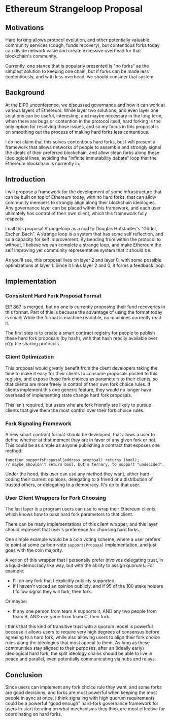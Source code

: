 # Ethereum Strangeloop Proposal

## Motivations

Hard forking allows protocol evolution, and other potentially valuable community services (cough, funds recovery), but contentious forks today can divide network value and create excessive overhead for that blockchain's community.

Currently, one stance that is popularly presented is "no forks" as the simplest solution to keeping one chain, but if forks can be made less contentiously, and with less overhead, we should consider that system.

## Background

At the EIP0 unconference, we discussed governance and how it can work at various layers of Ethereum. While layer two solutions, and even layer one solutions can be useful, interesting, and maybe necessary in the long term, when there are bugs or contention in the protocol itself, hard forking is the only option for resolving those issues, and so my focus in this proposal is on smoothing out the process of making hard forks less contentious.

I do not claim that this solves contentious hard forks, but I will present a framework that allows networks of people to assemble and strongly signal the ideals of their preferred blockchain, and allow clean forks along these ideological lines, avoiding the "infinite immutability debate" loop that the Ethereum blockchain is currently in.

## Introduction

I will propose a framework for the development of some infrastructure that can be built on top of Ethereum today, with no hard forks, that can allow community members to strongly align along their blockchain ideologies. Any governance layer can be placed within this framework, and each user ultimately has control of their own client, which this framework fully respects.

I call this proposal Strangeloop as a nod to Douglas Hofstadter's "Gödel, Escher, Bach". A strange loop is a system that has some self reflection, and so a capacity for self improvement. By bending from within the protocol to without, I believe we can complete a strange loop, and make Ethereum the self improving yet community representative system that it should be.

As you'll see, this proposal lives on layer 2 and layer 0, with some possible optimizations at layer 1. Since it links layer 2 and 0, it forms a feedback loop.

## Implementation

### Consistent Hard Fork Proposal Format

[EIP 867](https://github.com/ethereum/EIPs/pull/867) is merged, but no one is currently proposing their fund recoveries in this format. Part of this is because the advantage of using the format today is small: While the format is machine readable, no machines currently read it.

The first step is to create a smart contract registry for people to publish these hard fork proposals (by hash), with that hash readily available over p2p file sharing protocols.

### Client Optimization

This proposal would greatly benefit from the client developers taking the time to make it easy for their clients to consume proposals posted to this registry, and expose those fork choices as parameters to their clients, so that clients are more freely in control of their own fork choice rules. If clients implement this one generic feature, they would no longer have overhead of implementing state change hard fork proposals.

This isn't required, but users who are fork friendly are likely to pursue clients that give them the most control over their fork choice rules.

### Fork Signaling Framework

A new smart contract format should be developed, that allows a user to define whether at that moment they are in favor of any given fork or not. This could be as simple as anyone publishing a contract that exposes one method:

```
function supportsProposal(address proposal) returns (bool);
// maybe shouldn't return bool, but a ternary, to support "undecided".
```

Under the hood, this user can use any method they want, either hard-coding their current opinions, delegating to a friend or a distribution of trusted others, or delegating to a democracy. It's up to that user.

### User Client Wrappers for Fork Choosing

The last layer is a program users can use to wrap their Ethereum clients, which knows how to pass hard fork parameters to that client.

There can be many implementations of this client wrapper, and this layer should represent that user's preference for choosing hard forks.

One simple example would be a coin voting scheme, where a user prefers to point at some carbon-vote `supportsProposal` implementation, and just goes with the coin majority.

A verion of this wrapper that I personally prefer involves delegating trust, in a liquid-democracy like way, but with the ability to assign quorums. For example:

- I'll do any fork that I explicitly publicly supported.
- If I haven't voiced an opinion publicly, and if 95 of the 100 stake holders I follow signal they will fork, then fork.

Or maybe:
- If any one person from team A supports it, AND any two people from team B, AND everyone from team C, then fork.

I think that this kind of transitive trust with a quorum model is powerful because it allows users to require very high degrees of consensus before agreeing to a hard fork, while also allowing users to align their fork choice rules along the ideologies that most appeal to them. As long as these communities stay aligned to their purposes, after an (ideally early) ideological hard fork, the split ideology chains should be able to live in peace and parallel, even potentially communicating via hubs and relays.

## Conclusion

Since users can implement any fork choice rule they want, and some forks are good decisions, and forks are most powerful when keeping the most people in sync at once, I think signaling with high quorum requirements could be a powerful "good enough" hard-fork governance framework for users to start iterating on what mechanisms they think are most effective for coordinating on hard forks.

